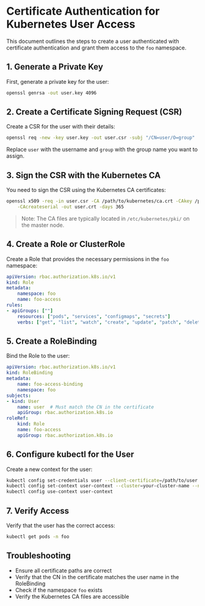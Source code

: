 # Certificate Authentication for Kubernetes User Access

This document outlines the steps to create a user authenticated with certificate authentication and grant them access to the `foo` namespace.

## 1. Generate a Private Key

First, generate a private key for the user:

```bash
openssl genrsa -out user.key 4096
```

## 2. Create a Certificate Signing Request (CSR)

Create a CSR for the user with their details:

```bash
openssl req -new -key user.key -out user.csr -subj "/CN=user/O=group"
```

Replace `user` with the username and `group` with the group name you want to assign.

## 3. Sign the CSR with the Kubernetes CA

You need to sign the CSR using the Kubernetes CA certificates:

```bash
openssl x509 -req -in user.csr -CA /path/to/kubernetes/ca.crt -CAkey /path/to/kubernetes/ca.key \
    -CAcreateserial -out user.crt -days 365
```

> Note: The CA files are typically located in `/etc/kubernetes/pki/` on the master node.

## 4. Create a Role or ClusterRole

Create a Role that provides the necessary permissions in the `foo` namespace:

```yaml
apiVersion: rbac.authorization.k8s.io/v1
kind: Role
metadata:
    namespace: foo
    name: foo-access
rules:
- apiGroups: [""]
    resources: ["pods", "services", "configmaps", "secrets"]
    verbs: ["get", "list", "watch", "create", "update", "patch", "delete"]
```

## 5. Create a RoleBinding

Bind the Role to the user:

```yaml
apiVersion: rbac.authorization.k8s.io/v1
kind: RoleBinding
metadata:
    name: foo-access-binding
    namespace: foo
subjects:
- kind: User
    name: user  # Must match the CN in the certificate
    apiGroup: rbac.authorization.k8s.io
roleRef:
    kind: Role
    name: foo-access
    apiGroup: rbac.authorization.k8s.io
```

## 6. Configure kubectl for the User

Create a new context for the user:

```bash
kubectl config set-credentials user --client-certificate=/path/to/user.crt --client-key=/path/to/user.key
kubectl config set-context user-context --cluster=your-cluster-name --namespace=foo --user=user
kubectl config use-context user-context
```

## 7. Verify Access

Verify that the user has the correct access:

```bash
kubectl get pods -n foo
```

## Troubleshooting

- Ensure all certificate paths are correct
- Verify that the CN in the certificate matches the user name in the RoleBinding
- Check if the namespace `foo` exists
- Verify the Kubernetes CA files are accessible